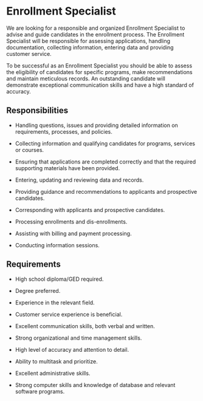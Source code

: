 # Enrollment Specialist

We are looking for a responsible and organized Enrollment Specialist to advise and guide candidates in the enrollment process. The Enrollment Specialist will be responsible for assessing applications, handling documentation, collecting information, entering data and providing customer service.

To be successful as an Enrollment Specialist you should be able to assess the eligibility of candidates for specific programs, make recommendations and maintain meticulous records. An outstanding candidate will demonstrate exceptional communication skills and have a high standard of accuracy.

## Responsibilities

* Handling questions, issues and providing detailed information on requirements, processes, and policies.

* Collecting information and qualifying candidates for programs, services or courses.

* Ensuring that applications are completed correctly and that the required supporting materials have been provided.

* Entering, updating and reviewing data and records.

* Providing guidance and recommendations to applicants and prospective candidates.

* Corresponding with applicants and prospective candidates.

* Processing enrollments and dis-enrollments.

* Assisting with billing and payment processing.

* Conducting information sessions.

## Requirements

* High school diploma/GED required.

* Degree preferred.

* Experience in the relevant field.

* Customer service experience is beneficial.

* Excellent communication skills, both verbal and written.

* Strong organizational and time management skills.

* High level of accuracy and attention to detail.

* Ability to multitask and prioritize.

* Excellent administrative skills.

* Strong computer skills and knowledge of database and relevant software programs.

